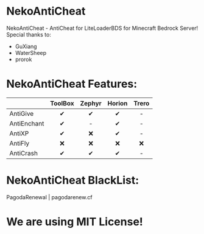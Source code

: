 # NekoAntiCheat
NekoAntiCheat - AntiCheat for LiteLoaderBDS for Minecraft Bedrock Server!
Special thanks to:
* GuXiang
* WaterSheep
* prorok
# NekoAntiCheat Features:
|  | ToolBox | Zephyr | Horion | Trero |
|:---|:---:|:---:|:---:|:---:|
| AntiGive | ✔ | ✔ | ✔ | - |
| AntiEnchant | ✔ | - | ✔ | - |
| AntiXP | ✔ | ❌ | ✔ | - |
| AntiFly | ❌ | ❌ | ❌ | ❌ |
| AntiCrash | ✔ | ✔ | ✔ | - |
# NekoAntiCheat BlackList:
PagodaRenewal | pagodarenew.cf

# We are using MIT License!
